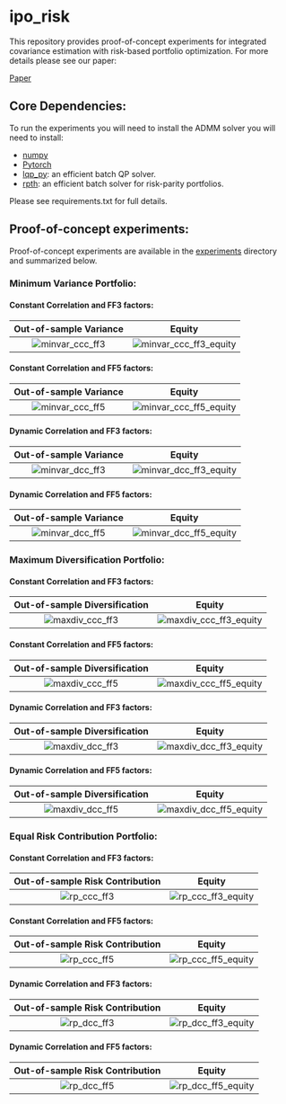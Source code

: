 # ipo_risk
This repository provides proof-of-concept experiments for integrated covariance estimation with risk-based portfolio optimization.
For more details please see our paper:

[Paper](https://www.risk.net/journal-of-risk/7905781/covariance-estimation-for-risk-based-portfolio-optimization-an-integrated-approach)


## Core Dependencies:
To run the experiments you will need to install the ADMM solver you will need to install:
* [numpy](https://numpy.org)
* [Pytorch](https://pytorch.org)
* [lqp_py](https://github.com/ipo-lab/lqp_py): an efficient batch QP solver.
* [rpth](https://github.com/ipo-lab/rpth): an efficient batch solver for risk-parity portfolios.

Please see requirements.txt for full details.

## Proof-of-concept experiments:
Proof-of-concept experiments are available in the [experiments](experiments) directory and summarized below.

### Minimum Variance Portfolio:
#### Constant Correlation and FF3 factors:
Out-of-sample Variance     |  Equity
:-------------------------:|:-------------------------:
![minvar_ccc_ff3](/images/minvar_ccc_ff3.png)  |  ![minvar_ccc_ff3_equity](/images/minvar_ccc_ff3_equity.png)

#### Constant Correlation and FF5 factors:
Out-of-sample Variance     |  Equity
:-------------------------:|:-------------------------:
![minvar_ccc_ff5](/images/minvar_ccc_ff5.png)  |  ![minvar_ccc_ff5_equity](/images/minvar_ccc_ff5_equity.png)

#### Dynamic Correlation and FF3 factors:
Out-of-sample Variance     |  Equity
:-------------------------:|:-------------------------:
![minvar_dcc_ff3](/images/minvar_dcc_ff3.png)  |  ![minvar_dcc_ff3_equity](/images/minvar_dcc_ff3_equity.png)

#### Dynamic Correlation and FF5 factors:
Out-of-sample Variance     |  Equity
:-------------------------:|:-------------------------:
![minvar_dcc_ff5](/images/minvar_dcc_ff5.png)  |  ![minvar_dcc_ff5_equity](/images/minvar_dcc_ff5_equity.png)


### Maximum Diversification Portfolio:
#### Constant Correlation and FF3 factors:
Out-of-sample Diversification |  Equity
:-------------------------:|:-------------------------:
![maxdiv_ccc_ff3](/images/maxdiv_ccc_ff3.png)  |  ![maxdiv_ccc_ff3_equity](/images/maxdiv_ccc_ff3_equity.png)

#### Constant Correlation and FF5 factors:
Out-of-sample Diversification |  Equity
:-------------------------:|:-------------------------:
![maxdiv_ccc_ff5](/images/maxdiv_ccc_ff5.png)  |  ![maxdiv_ccc_ff5_equity](/images/maxdiv_ccc_ff5_equity.png)

#### Dynamic Correlation and FF3 factors:
Out-of-sample Diversification |  Equity
:-------------------------:|:-------------------------:
![maxdiv_dcc_ff3](/images/maxdiv_dcc_ff3.png)  |  ![maxdiv_dcc_ff3_equity](/images/maxdiv_dcc_ff3_equity.png)

#### Dynamic Correlation and FF5 factors:
Out-of-sample Diversification |  Equity
:-------------------------:|:-------------------------:
![maxdiv_dcc_ff5](/images/maxdiv_dcc_ff5.png)  |  ![maxdiv_dcc_ff5_equity](/images/maxdiv_dcc_ff5_equity.png)

### Equal Risk Contribution Portfolio:
#### Constant Correlation and FF3 factors:
Out-of-sample Risk Contribution |  Equity
:-------------------------:|:-------------------------:
![rp_ccc_ff3](/images/rp_ccc_ff3.png)  |  ![rp_ccc_ff3_equity](/images/rp_ccc_ff3_equity.png)

#### Constant Correlation and FF5 factors:
Out-of-sample Risk Contribution |  Equity
:-------------------------:|:-------------------------:
![rp_ccc_ff5](/images/rp_ccc_ff5.png)  |  ![rp_ccc_ff5_equity](/images/rp_ccc_ff5_equity.png)

#### Dynamic Correlation and FF3 factors:
Out-of-sample Risk Contribution|  Equity
:-------------------------:|:-------------------------:
![rp_dcc_ff3](/images/rp_dcc_ff3.png)  |  ![rp_dcc_ff3_equity](/images/rp_dcc_ff3_equity.png)

#### Dynamic Correlation and FF5 factors:
Out-of-sample Risk Contribution |  Equity
:-------------------------:|:-------------------------:
![rp_dcc_ff5](/images/rp_dcc_ff5.png)  |  ![rp_dcc_ff5_equity](/images/rp_dcc_ff5_equity.png)
